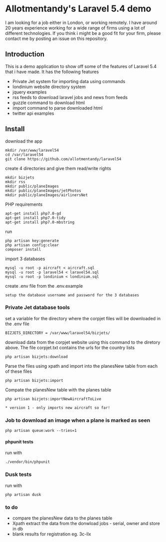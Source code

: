 # Allotmentandy's Laravel 5.4 demo

I am looking for a job either in London, or working remotely. I have around 20 years experience working for a wide range of firms using a lot of different technologies. If you think i might be a good fit for your firm, please contact me by posting an issue on this repository. 

## Introduction

This is a demo application to show off some of the features of Laravel 5.4 that i have made. It has the following features

- Private Jet system for importing data using commands 
- londinium website directory system
- jquery examples
- rss feeds to download laravel jobs and news from feeds
- guzzle command to download html
- import command to parse downloaded html
- twitter api examples 

## Install

download the app 
```
mkdir /var/www/laravel54
cd /var/laravel54
git clone https://github.com/allotmentandy/laravel54
```

create 4 directories and give them read/write rights

```
mkdir bizjets
mkdir rss
mkdir public/planeImages
mkdir public/planeImages/jetPhotos
mkdir public/planeImages/airlinersNet
```

PHP requirements
```
apt-get install php7.0-gd
apt-get install php7.0-tidy
apt-get install php7.0-mbstring
```

run
``` 
php artisan key:generate
php artisan config:clear
composer install
```

import 3 databases

```
mysql -u root -p aircraft < aircraft.sql
mysql -u root -p laravel54 < laravel54.sql
mysql -u root -p londinium < londinium.sql

```
create .env file from the .env.example
```
setup the database username and password for the 3 databases
```

### Private Jet database tools

set a variable for the directory where the corpjet files will be downloaded in the .env file

``` 
BIZJETS_DIRECTORY = /var/www/laravel54/bizjets/
```

download data from the corpjet website using this command to the diretory above. The file corpjet.txt contains the urls for the country lists

```
php artisan bizjets:download
```

Parse the files using xpath and import into the planesNew table from each of these files 

```
php artisan bizjets:import
```

Compate the planesNew table with the planes table

```
php artisan bizjets:importNewAircraftToLive 

* version 1 - only imports new aircraft so far!
```


### Job to download an image when a plane is marked as seen

```
php artisan queue:work --tries=1
```

#### phpunit tests
run with 

```
./vendor/bin/phpunit
```


### Dusk tests
run with 

```
php artisan dusk
```





### to do
- compare the planesNew data to the planes table 
- Xpath extract the data from the donwload jobs - serial, owner and store in db 
- blank results for registration eg. 3c-llx

